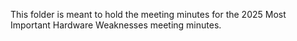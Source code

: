 This folder is meant to hold the meeting minutes for the 2025 Most Important Hardware Weaknesses meeting minutes.